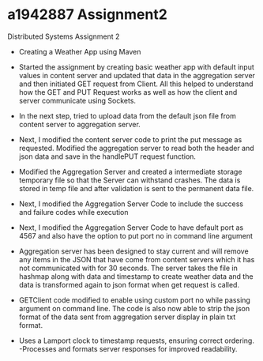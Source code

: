 # a1942887 Assignment2
Distributed Systems Assignment 2
- Creating a Weather App using Maven

- Started the assignment by creating basic weather app with default input values in content server and updated that data in the aggregation server and then initiated GET request from Client. All this helped to understand how the GET and PUT Request works as well as how the client and server communicate using Sockets.

- In the next step, tried to upload data from the default json file from content server to aggregation server.

- Next, I modified the content server code to print the put message as requested. Modified the aggregation server to read both the header and json data and save in the handlePUT request function.

- Modified the Aggregation Server and created a intermediate storage temporary file so that the Server can withstand crashes. The data is stored in temp file and after validation is sent to the permanent data file.

- Next, I modified the Aggregation Server Code to include the success and failure codes while execution

- Next, I modified the Aggregation Server Code to have default port as 4567 and also have the option to put port no in command line argument

- Aggregation server has been designed to stay current and will remove any items in the JSON that have come from content servers which it has not communicated with for 30 seconds. The server takes the file in hashmap along with data and timestamp to create weather data and the data is transformed again to json format when get request is called.

- GETClient code modified to enable using custom port no while passing argument on command line. The code is also now able to strip the json format of the data sent from aggregation server display in plain txt format.

- Uses a Lamport clock to timestamp requests, ensuring correct ordering. -Processes and formats server responses for improved readability.

